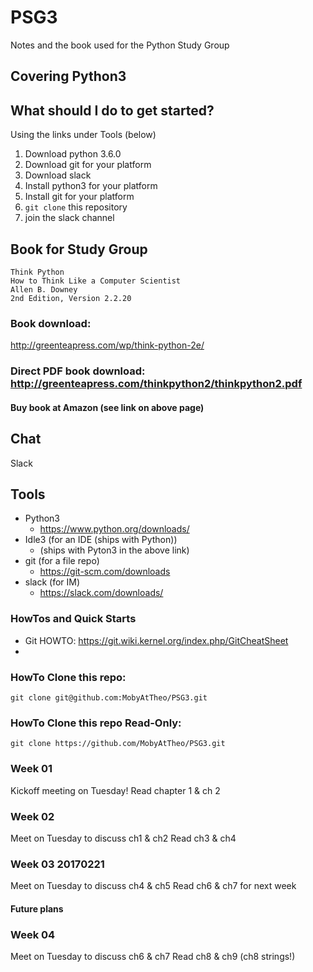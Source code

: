 # PSG3
Notes and the book used for the Python Study Group

## Covering Python3

## What should I do to get started?
Using the links under Tools (below)

1. Download python 3.6.0
1. Download git for your platform
1. Download slack
1. Install python3 for your platform
1. Install git for your platform
1. ```git clone``` this repository
1. join the slack channel


## Book for Study Group

```
Think Python
How to Think Like a Computer Scientist
Allen B. Downey
2nd Edition, Version 2.2.20
```

### Book download:
http://greenteapress.com/wp/think-python-2e/

### Direct PDF book download: http://greenteapress.com/thinkpython2/thinkpython2.pdf

#### Buy book at Amazon (see link on above page)

## Chat
Slack

## Tools

- Python3
    - https://www.python.org/downloads/
- Idle3    (for an IDE (ships with Python))
    - (ships with Pyton3 in the above link)
- git      (for a file repo)
    - https://git-scm.com/downloads
- slack    (for IM)
    - https://slack.com/downloads/


### HowTos and Quick Starts

- Git HOWTO:
https://git.wiki.kernel.org/index.php/GitCheatSheet
-

### HowTo Clone this repo:
```
git clone git@github.com:MobyAtTheo/PSG3.git
```

### HowTo Clone this repo Read-Only:
```
git clone https://github.com/MobyAtTheo/PSG3.git
```


### Week 01
Kickoff meeting on Tuesday!
Read chapter 1 & ch 2

### Week 02 
Meet on Tuesday to discuss ch1 & ch2
Read ch3 & ch4

### Week 03 20170221
Meet on Tuesday to discuss ch4 & ch5 
Read ch6 & ch7 for next week


#### Future plans 
### Week 04 
Meet on Tuesday to discuss ch6 & ch7
Read ch8 & ch9 (ch8 strings!)


